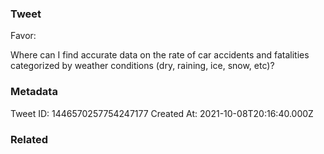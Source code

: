 ### Tweet
Favor:

Where can I find accurate data on the rate of car accidents and fatalities categorized by weather conditions (dry, raining, ice, snow, etc)?

### Metadata
Tweet ID: 1446570257754247177
Created At: 2021-10-08T20:16:40.000Z

### Related

